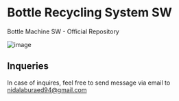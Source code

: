 # Bottle Recycling System SW

Bottle Machine SW - Official Repository

![image](https://github.com/user-attachments/assets/c2a6d653-ef4f-478b-89f4-d3fc2b8ccb18)

## Inqueries

In case of inquires, feel free to send message via email to nidalaburaed94@gmail.com
